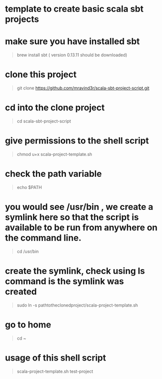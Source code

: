 # template to create basic scala sbt projects

# make sure you have installed sbt 
> brew install sbt  ( version 0.13.11 should be downloaded)

# clone this project
> git clone https://github.com/mravind3r/scala-sbt-project-script.git

# cd into the clone project
> cd scala-sbt-project-script

# give permissions to the shell script 
> chmod u+x scala-project-template.sh

# check the path variable 
> echo $PATH

# you would see /usr/bin , we create a symlink here so that the script is  available to be run from anywhere on the command line.
> cd /usr/bin

# create the symlink, check using ls command is the symlink was created
> sudo ln -s  pathtotheclonedproject/scala-project-template.sh

# go to home 
> cd ~

# usage of this shell script 
> scala-project-template.sh test-project

